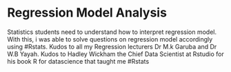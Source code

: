 # Regression Model Analysis
Statistics students need to understand how to interpret regression model. With this, i was able to solve questions on regression model accordingly using #Rstats. Kudos to all my Regression lecturers Dr M.k Garuba and Dr W.B Yayah. Kudos to Hadley Wickham the Chief Data Scientist at Rstudio for his book R for datascience that taught me #Rstats

